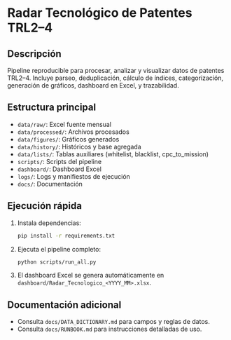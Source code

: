 # Radar Tecnológico de Patentes TRL2–4

## Descripción

Pipeline reproducible para procesar, analizar y visualizar datos de patentes TRL2–4. Incluye parseo, deduplicación, cálculo de índices, categorización, generación de gráficos, dashboard en Excel, y trazabilidad.

## Estructura principal

- `data/raw/`: Excel fuente mensual
- `data/processed/`: Archivos procesados
- `data/figures/`: Gráficos generados
- `data/history/`: Históricos y base agregada
- `data/lists/`: Tablas auxiliares (whitelist, blacklist, cpc_to_mission)
- `scripts/`: Scripts del pipeline
- `dashboard/`: Dashboard Excel
- `logs/`: Logs y manifiestos de ejecución
- `docs/`: Documentación

## Ejecución rápida

1. Instala dependencias:
   ```bash
   pip install -r requirements.txt
   ```
2. Ejecuta el pipeline completo:
   ```bash
   python scripts/run_all.py
   ```
3. El dashboard Excel se genera automáticamente en `dashboard/Radar_Tecnologico_<YYYY_MM>.xlsx`.

## Documentación adicional

- Consulta `docs/DATA_DICTIONARY.md` para campos y reglas de datos.
- Consulta `docs/RUNBOOK.md` para instrucciones detalladas de uso.
